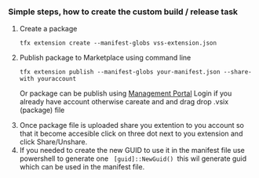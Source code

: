 <h3>Simple steps, how to create the custom build / release task</h3>
<ol>

<li>Create a package 

    tfx extension create --manifest-globs vss-extension.json
</li>
<li>
Publish package to Marketplace using command line 

    tfx extension publish --manifest-globs your-manifest.json --share-with youraccount
    
 Or package can be publish using <a href="https://aka.ms/vsmarketplace-manage">Management Portal</a>
 Login if you already have account otherwise careate and and drag drop .vsix (package) file
 </li>
 <li>
    Once package file is uploaded share you extention to you account so that it become accesible click on three dot next to you extension 
    and click Share/Unshare.     
 </li>
  <li> 
    If you needed to create the new GUID to use it in the manifest file use powershell to generate one
    <code> [guid]::NewGuid() </code>this wil generate guid which can be used in the manifest file.
  </li>
</ol>
